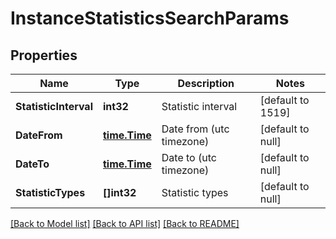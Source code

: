 # InstanceStatisticsSearchParams

## Properties
Name | Type | Description | Notes
------------ | ------------- | ------------- | -------------
**StatisticInterval** | **int32** | Statistic interval | [default to 1519]
**DateFrom** | [**time.Time**](time.Time.md) | Date from (utc timezone) | [default to null]
**DateTo** | [**time.Time**](time.Time.md) | Date to (utc timezone) | [default to null]
**StatisticTypes** | **[]int32** | Statistic types | [default to null]

[[Back to Model list]](../README.md#documentation-for-models) [[Back to API list]](../README.md#documentation-for-api-endpoints) [[Back to README]](../README.md)


